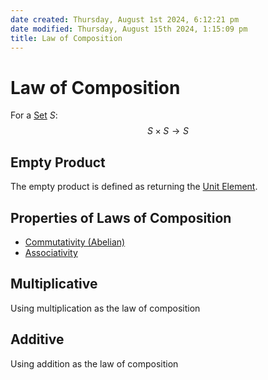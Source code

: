 ```yaml
---  
date created: Thursday, August 1st 2024, 6:12:21 pm  
date modified: Thursday, August 15th 2024, 1:15:09 pm  
title: Law of Composition  
---  
```

# Law of Composition  
For a [Set](./Sets/Set.md) $S$:  
$$S\times S \rightarrow S$$  
## Empty Product  
The empty product is defined as returning the [Unit Element](./Unit20Element.md).  
## Properties of Laws of Composition  
- [Commutativity (Abelian)](./Commutativity2028Abelian29.md)  
- [Associativity](./Associativity.md)  
  
## Multiplicative  
Using multiplication as the law of composition  
  
## Additive  
Using addition as the law of composition